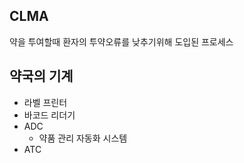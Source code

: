 ## CLMA
약을 투여할때 환자의 투약오류를 낮추기위해 도입된 프로세스 

## 약국의 기계
  - 라벨 프린터
  - 바코드 리더기
  - ADC
    - 약품 관리 자동화 시스템
  - ATC 